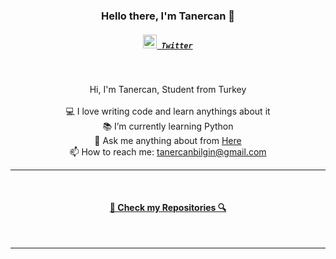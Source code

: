 <h3 align="center">Hello there, I'm Tanercan 👋</h3>
<h5 align="center">
  <code><a href="https://twitter.com/ttanercann" title="Twitter Profile"><img width="22" src="https://seeklogo.com/images/T/twitter-logo-A84FE9258E-seeklogo.com.png"> Twitter</a></code>
</h5>
<br>
<p align="center">
  Hi, I'm Tanercan, Student from Turkey
  <br>
  <br>
  💻 I love writing code and learn anythings about it
  <br>
  📚 I’m currently learning Python
  <br>
  💬 Ask me anything about from <a href="https://github.com/tanercanbilgin/tanercanbilgin/issues" title="Issues">Here</a>
  <br>
  📫 How to reach me: <a href="mailto: tanercanbilgin@gmail.com">tanercanbilgin@gmail.com</a>
</p>

<hr>
<br>
<h4 align="center"><a href=https://github.com/tanercanbilgin?tab=repositories" title="Show Repositories">🔎 Check my Repositories 🔍</a></h4>
<br>
<hr>
<br>
